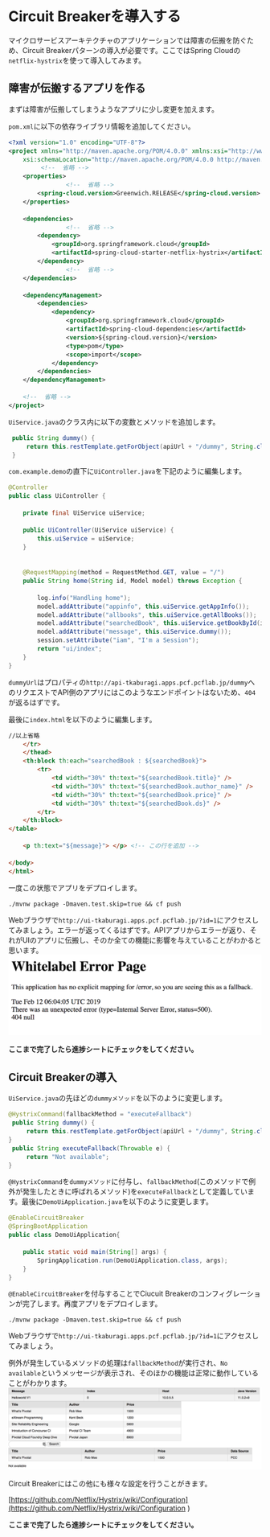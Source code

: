 # Circuit Breakerを導入する
マイクロサービスアーキテクチャのアプリケーションでは障害の伝搬を防ぐため、Circuit Breakerパターンの導入が必要です。ここではSpring Cloudの`netflix-hystrix`を使って導入してみます。

## 障害が伝搬するアプリを作る
まずは障害が伝搬してしまうようなアプリに少し変更を加えます。

`pom.xml`に以下の依存ライブラリ情報を追加してください。
```xml
<?xml version="1.0" encoding="UTF-8"?>
<project xmlns="http://maven.apache.org/POM/4.0.0" xmlns:xsi="http://www.w3.org/2001/XMLSchema-instance"
    xsi:schemaLocation="http://maven.apache.org/POM/4.0.0 http://maven.apache.org/xsd/maven-4.0.0.xsd">
         <!--  省略 -->
    <properties>
                <!--  省略 -->
        <spring-cloud.version>Greenwich.RELEASE</spring-cloud.version>
    </properties>

    <dependencies>
                <!--  省略 -->
        <dependency>
            <groupId>org.springframework.cloud</groupId>
            <artifactId>spring-cloud-starter-netflix-hystrix</artifactId>
        </dependency>
                <!--  省略 -->
    </dependencies>

    <dependencyManagement>
        <dependencies>
            <dependency>
                <groupId>org.springframework.cloud</groupId>
                <artifactId>spring-cloud-dependencies</artifactId>
                <version>${spring-cloud.version}</version>
                <type>pom</type>
                <scope>import</scope>
            </dependency>
        </dependencies>
    </dependencyManagement>

    <!--  省略 -->
</project>
```

`UiService.java`のクラス内に以下の変数とメソッドを追加します。
```java
 public String dummy() {
     return this.restTemplate.getForObject(apiUrl + "/dummy", String.class);
 }
```

`com.example.demo`の直下に`UiController.java`を下記のように編集します。
```java
@Controller
public class UiController {

    private final UiService uiService;

    public UiController(UiService uiService) {
        this.uiService = uiService;
    }


    @RequestMapping(method = RequestMethod.GET, value = "/")
    public String home(String id, Model model) throws Exception {

        log.info("Handling home");
        model.addAttribute("appinfo", this.uiService.getAppInfo());
        model.addAttribute("allbooks", this.uiService.getAllBooks());
        model.addAttribute("searchedBook", this.uiService.getBookById(id));
        model.addAttribute("message", this.uiService.dummy());
        session.setAttribute("iam", "I'm a Session");
        return "ui/index";
    }
}
```

`dummyUrl`はプロパティの`http://api-tkaburagi.apps.pcf.pcflab.jp/dummy`へのリクエストでAPI側のアプリにはこのようなエンドポイントはないため、`404`が返るはずです。

最後に`index.html`を以下のように編集します。
```html
//以上省略
    </tr>
    </thead>
    <th:block th:each="searchedBook : ${searchedBook}">
        <tr>
            <td width="30%" th:text="${searchedBook.title}" />
            <td width="30%" th:text="${searchedBook.author_name}" />
            <td width="30%" th:text="${searchedBook.price}" />
            <td width="30%" th:text="${searchedBook.ds}" />
        </tr>
    </th:block>
</table>

    <p th:text="${message}"> </p> <!-- この行を追加 -->

</body>
</html>
```

一度この状態でアプリをデプロイします。

```shell
./mvnw package -Dmaven.test.skip=true && cf push
```

Webブラウザで`http://ui-tkaburagi.apps.pcf.pcflab.jp/?id=1`にアクセスしてみましょう。エラーが返ってくるはずです。APIアプリからエラーが返り、それがUIのアプリに伝搬し、そのか全ての機能に影響を与えていることがわかると思います。
![image](https://github.com/tkaburagi/pcf-developer-workshop/blob/master/img/cb-1.png)

**ここまで完了したら進捗シートにチェックをしてください。**

## Circuit Breakerの導入
`UiService.java`の先ほどの`dummyメソッド`を以下のように変更します。
```java
@HystrixCommand(fallbackMethod = "executeFallback")
 public String dummy() {
     return this.restTemplate.getForObject(apiUrl + "/dummy", String.class);
}
 public String executeFallback(Throwable e) {
     return "Not available";
}
```

`@HystrixCommand`を`dummyメソッド`に付与し、`fallbackMethod`(このメソッドで例外が発生したときに呼ばれるメソッド)を`executeFallback`として定義しています。最後に`DemoUiApplication.java`を以下のように変更します。
```java
@EnableCircuitBreaker
@SpringBootApplication
public class DemoUiApplication{

    public static void main(String[] args) {
        SpringApplication.run(DemoUiApplication.class, args);
    }
}
```


`@EnableCircuitBreaker`を付与することでCiucuit Breakerのコンフィグレーションが完了します。再度アプリをデプロイします。
```shell
./mvnw package -Dmaven.test.skip=true && cf push
```

Webブラウザで`http://ui-tkaburagi.apps.pcf.pcflab.jp/?id=1`にアクセスしてみましょう。

例外が発生しているメソッドの処理は`fallbackMethod`が実行され、`No available`というメッセージが表示され、そのほかの機能は正常に動作していることがわかります。
![image](https://github.com/tkaburagi/pcf-developer-workshop/blob/master/img/cb-2.png)

Circuit Breakerにはこの他にも様々な設定を行うことがきます。

[https://github.com/Netflix/Hystrix/wiki/Configuration](https://github.com/Netflix/Hystrix/wiki/Configuration
)

**ここまで完了したら進捗シートにチェックをしてください。**